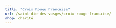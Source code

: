 ```yaml
---
title: "Croix Rouge Française"
url: /saint-die-des-vosges/croix-rouge-francaise/
shop: charité
---
```

